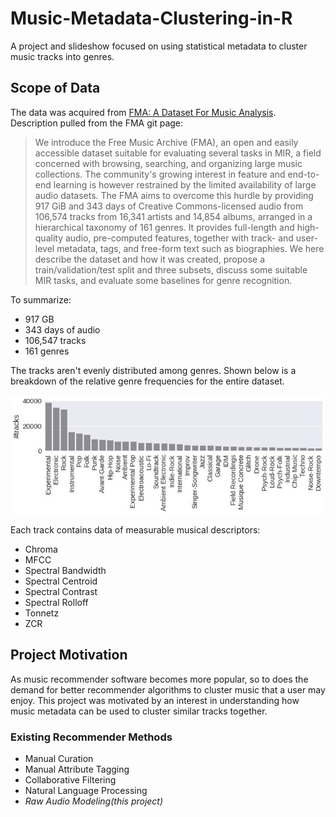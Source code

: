# Music-Metadata-Clustering-in-R
A project and slideshow focused on using statistical metadata to cluster music tracks into genres.

## Scope of Data
The data was acquired from [FMA: A Dataset For Music Analysis](https://github.com/mdeff/fma). Description pulled from the FMA git page:
>We introduce the Free Music Archive (FMA), an open and easily accessible dataset suitable for evaluating several tasks in MIR, a field concerned with browsing, searching, and organizing large music collections. The community's growing interest in feature and end-to-end learning is however restrained by the limited availability of large audio datasets. The FMA aims to overcome this hurdle by providing 917 GiB and 343 days of Creative Commons-licensed audio from 106,574 tracks from 16,341 artists and 14,854 albums, arranged in a hierarchical taxonomy of 161 genres. It provides full-length and high-quality audio, pre-computed features, together with track- and user-level metadata, tags, and free-form text such as biographies. We here describe the dataset and how it was created, propose a train/validation/test split and three subsets, discuss some suitable MIR tasks, and evaluate some baselines for genre recognition.

To summarize:
* 917 GB
* 343 days of audio
* 106,547 tracks
* 161 genres

The tracks aren't evenly distributed among genres. Shown below is a breakdown of the relative genre frequencies for the entire dataset.

![Genre Frequencies](figs/EDA/genre_frequency.jpg)

Each track contains data of measurable musical descriptors:
* Chroma
* MFCC
* Spectral Bandwidth
* Spectral Centroid
* Spectral Contrast
* Spectral Rolloff
* Tonnetz
* ZCR

## Project Motivation
As music recommender software becomes more popular, so to does the demand for better recommender algorithms to cluster music that a user may enjoy. This project was motivated by an interest in understanding how music metadata can be used to cluster similar tracks together.
### Existing Recommender Methods
* Manual Curation
* Manual Attribute Tagging
* Collaborative Filtering
* Natural Language Processing
* *Raw Audio Modeling(this project)*
